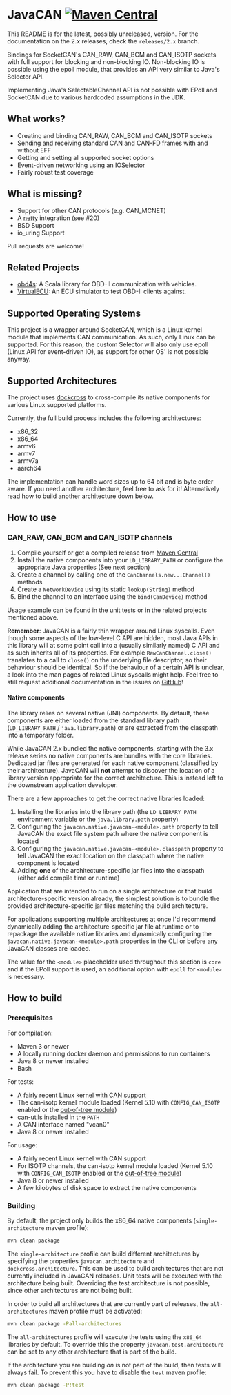 # JavaCAN [![Maven Central](https://img.shields.io/maven-central/v/tel.schich/javacan.svg?label=Maven%20Central)](https://search.maven.org/search?q=g:%22tel.schich%22%20AND%20a:%22javacan%22)

This README is for the latest, possibly unreleased, version. For the documentation on the 2.x releases, check the `releases/2.x` branch.

Bindings for SocketCAN's CAN_RAW, CAN_BCM and CAN_ISOTP sockets with full support for blocking and non-blocking IO. Non-blocking IO is possible using the epoll module, that provides an API very
similar to Java's Selector API.

Implementing Java's SelectableChannel API is not possible with EPoll and SocketCAN due to various hardcoded assumptions in the JDK.

## What works?

* Creating and binding CAN_RAW, CAN_BCM and CAN_ISOTP sockets
* Sending and receiving standard CAN and CAN-FD frames with and without EFF
* Getting and setting all supported socket options
* Event-driven networking using an [IOSelector](https://github.com/pschichtel/JavaCAN/blob/master/epoll/src/main/java/tel/schich/javacan/select/IOSelector.java)
* Fairly robust test coverage

## What is missing?

* Support for other CAN protocols (e.g. CAN_MCNET)
* A [netty](https://netty.io) integration (see #20)
* BSD Support
* io_uring Support

Pull requests are welcome!

## Related Projects

* [obd4s](https://github.com/pschichtel/obd4s): A Scala library for OBD-II communication with vehicles.
* [VirtualECU](https://github.com/pschichtel/VirtualECU): An ECU simulator to test OBD-II clients against.

## Supported Operating Systems

This project is a wrapper around SocketCAN, which is a Linux kernel module that implements CAN communication. As such, only Linux can be supported. For this reason, the custom Selector will also only
use epoll (Linux API for event-driven IO), as support for other OS' is not possible anyway.

## Supported Architectures

The project uses [dockcross](https://github.com/dockcross/dockcross) to cross-compile its native components for various Linux supported platforms.

Currently, the full build process includes the following architectures:

* x86_32
* x86_64
* armv6
* armv7
* armv7a
* aarch64

The implementation can handle word sizes up to 64 bit and is byte order aware. If you need another architecture, feel free to ask for it! Alternatively read how to build another architecture
down below.

## How to use

### CAN_RAW, CAN_BCM and CAN_ISOTP channels

1. Compile yourself or get a compiled release from [Maven Central](https://search.maven.org/search?q=a:javacan)
2. Install the native components into your `LD_LIBRARY_PATH` or configure the appropriate Java properties (See next section)
3. Create a channel by calling one of the `CanChannels.new...Channel()` methods
4. Create a `NetworkDevice` using its static `lookup(String)` method
5. Bind the channel to an interface using the `bind(CanDevice)` method

Usage example can be found in the unit tests or in the related projects mentioned above.

**Remember**: JavaCAN is a fairly thin wrapper around Linux syscalls. Even though some aspects of the low-level C API are hidden, most Java APIs in this library will at some point call into a
(usually similarly named) C API and as such inherits all of its properties. For example `RawCanChannel.close()` translates to a call to `close()` on the underlying file descriptor, so their behaviour
should be identical. So if the behaviour of a certain API is unclear, a look into the man pages of related Linux syscalls might help. Feel free to still request additional documentation in the issues
on [GitHub](https://github.com/pschichtel/JavaCAN)!

#### Native components

The library relies on several native (JNI) components. By default, these components are either loaded from the standard library path (`LD_LIBRARY_PATH` / `java.library.path`) or are extracted from
the classpath into a temporary folder.  

While JavaCAN 2.x bundled the native components, starting with the 3.x release series no native components are bundles with the core libraries. Dedicated jar files are generated for each native
component (classified by their architecture). JavaCAN will **not** attempt to discover the location of a library version appropriate for the correct architecture. This is instead left to
the downstream application developer.

There are a few approaches to get the correct native libraries loaded:

1. Installing the libraries into the library path (the `LD_LIBRARY_PATH` environment variable or the `java.library.path` property)
2. Configuring the `javacan.native.javacan-<module>.path` property to tell JavaCAN the exact file system path where the native component is located
3. Configuring the `javacan.native.javacan-<module>.classpath` property to tell JavaCAN the exact location on the classpath where the native component is located
4. Adding **one** of the architecture-specific jar files into the classpath (either add compile time or runtime)

Application that are intended to run on a single architecture or that build architecture-specific version already, the simplest solution is to bundle the provided architecture-specific jar files
matching the build architecture.

For applications supporting multiple architectures at once I'd recommend dynamically adding the architecture-specific jar file at runtime or to repackage the available native libraries and
dynamically configuring the `javacan.native.javacan-<module>.path` properties in the CLI or before any JavaCAN classes are loaded. 

The value for the `<module>` placeholder used throughout this section is `core` and if the EPoll support is used, an additional option with `epoll` for `<module>` is necessary.

## How to build

### Prerequisites

For compilation:

* Maven 3 or newer
* A locally running docker daemon and permissions to run containers
* Java 8 or newer installed
* Bash

For tests:

* A fairly recent Linux kernel with CAN support
* The can-isotp kernel module loaded (Kernel 5.10 with `CONFIG_CAN_ISOTP` enabled or the [out-of-tree module](https://github.com/hartkopp/can-isotp))
* [can-utils](https://github.com/linux-can/can-utils) installed in the `PATH`
* A CAN interface named "vcan0"
* Java 8 or newer installed

For usage:

* A fairly recent Linux kernel with CAN support
* For ISOTP channels, the can-isotp kernel module loaded (Kernel 5.10 with `CONFIG_CAN_ISOTP` enabled or the [out-of-tree module](https://github.com/hartkopp/can-isotp))
* Java 8 or newer installed
* A few kilobytes of disk space to extract the native components


### Building

By default, the project only builds the x86_64 native components (`single-architecture` maven profile):

```bash
mvn clean package
```

The `single-architecture` profile can build different architectures by specifying the properties `javacan.architecture` and `dockcross.architecture`. This can be used to build architectures
that are not currently included in JavaCAN releases. Unit tests will be executed with the architecture being built. Overriding the test architecture is not possible, since other architectures are
not being built.

In order to build all architectures that are currently part of releases, the `all-architectures` maven profile must be activated:

```bash
mvn clean package -Pall-architectures
```

The `all-architectures` profile will execute the tests using the `x86_64` libraries by default. To override this the property `javacan.test.architecture` can be set to any other architecture that
is part of the build.

If the architecture you are building *on* is not part of the build, then tests will always fail. To prevent this you have to disable the `test` maven profile:

```bash
mvn clean package -P!test
```
